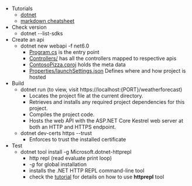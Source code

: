 -   Tutorials
    -   [dotnet](https://learn.microsoft.com/en-in/training/modules/build-web-api-aspnet-core/?WT.mc_id=dotnet-35129-website)
    -   [markdown cheatsheet](https://github.com/adam-p/markdown-here/wiki/Markdown-Cheatsheet)
-   Check version
    -   dotnet --list-sdks
-   Create an api
    -   dotnet new webapi -f net6.0
        -   [Program.cs](./Program.cs) is the entry point
        -   [Controllers/](./Controllers/WeatherForecastController.cs) has all the controllers mapped to respective apis
        -   [ContosoPizza.cproj](./ContosoPizza.csproj) holds the meta data
        -   [Properties/launchSettings.json](./Properties/launchSettings.json) Defines where and how project is hosted
-   Build
    -   dotnet run (to view, visit https://localhost:{PORT}/weatherforecast)
        -   Locates the project file at the current directory.
        -   Retrieves and installs any required project dependencies for this project.
        -   Compiles the project code.
        -   Hosts the web API with the ASP.NET Core Kestrel web server at both an HTTP and HTTPS endpoint.
    -   dotnet dev-certs https --trust
        -   Enforces to trust the installed certificate
-   Test
    -   dotnet tool install -g Microsoft.dotnet-httprepl
        -   http repl (read evaluate print loop)
        -   _-g_ for global installation
        -   installs the .NET HTTP REPL command-line tool
        -   check the [tutorial](https://learn.microsoft.com/en-in/training/modules/build-web-api-aspnet-core/3-exercise-create-web-api) for details on how to use **httprepl** tool
